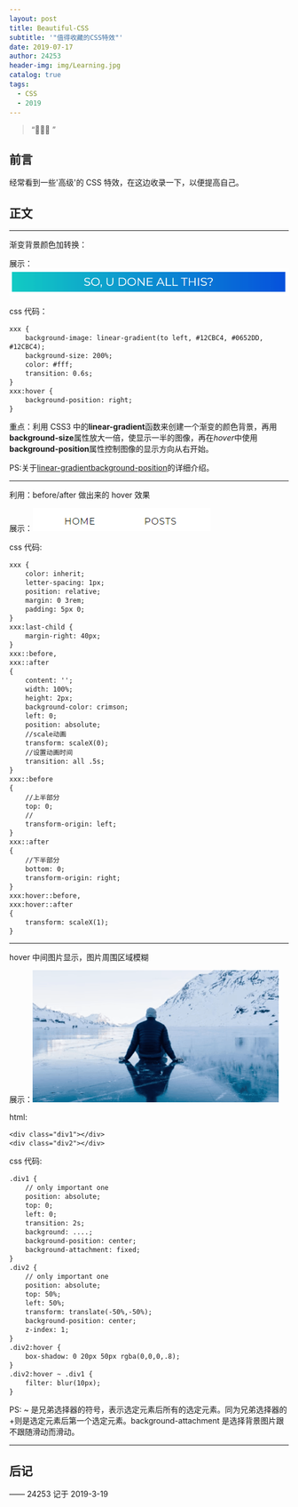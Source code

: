 ```yaml
---
layout: post
title: Beautiful-CSS
subtitle: '"值得收藏的CSS特效"'
date: 2019-07-17
author: 24253
header-img: img/Learning.jpg
catalog: true
tags:
  - CSS
  - 2019
---
```


> “🙉🙉🙉 ”

## 前言

经常看到一些'高级'的 CSS 特效，在这边收录一下，以便提高自己。

## 正文

---

渐变背景颜色加转换：

展示：![gif1](../img/cssAnimation1.gif)

css 代码：

```
xxx {
    background-image: linear-gradient(to left, #12CBC4, #0652DD, #12CBC4);
    background-size: 200%;
    color: #fff;
    transition: 0.6s;
}
xxx:hover {
    background-position: right;
}
```

重点：利用 CSS3 中的**linear-gradient**函数来创建一个渐变的颜色背景，再用**background-size**属性放大一倍，使显示一半的图像，再在*hover*中使用**background-position**属性控制图像的显示方向从右开始。

PS:关于[linear-gradient](https://www.runoob.com/cssref/func-linear-gradient.html)[background-position](http://www.w3school.com.cn/cssref/pr_background-position.asp)的详细介绍。

---

利用：before/after 做出来的 hover 效果

展示：![gif2](../img/cssAnimation2.gif)

css 代码:

```
xxx {
    color: inherit;
    letter-spacing: 1px;
    position: relative;
    margin: 0 3rem;
    padding: 5px 0;
}
xxx:last-child {
    margin-right: 40px;
}
xxx::before,
xxx::after
{
    content: '';
    width: 100%;
    height: 2px;
    background-color: crimson;
    left: 0;
    position: absolute;
    //scale动画
    transform: scaleX(0);
    //设置动画时间
    transition: all .5s;
}
xxx::before
{
    //上半部分
    top: 0;
    //
    transform-origin: left;
}
xxx::after
{
    //下半部分
    bottom: 0;
    transform-origin: right;
}
xxx:hover::before,
xxx:hover::after
{
    transform: scaleX(1);
}
```

---

hover 中间图片显示，图片周围区域模糊

展示：![gif3](../img/cssAnimation3.gif)

html:

```
<div class="div1"></div>
<div class="div2"></div>
```

css 代码:

```
.div1 {
    // only important one
    position: absolute;
    top: 0;
    left: 0;
    transition: 2s;
    background: ....;
    background-position: center;
    background-attachment: fixed;
}
.div2 {
    // only important one
    position: absolute;
    top: 50%;
    left: 50%;
    transform: translate(-50%,-50%);
    background-position: center;
    z-index: 1;
}
.div2:hover {
    box-shadow: 0 20px 50px rgba(0,0,0,.8);
}
.div2:hover ~ .div1 {
    filter: blur(10px);
}
```

PS: ~ 是兄弟选择器的符号，表示选定元素后所有的选定元素。同为兄弟选择器的+则是选定元素后第一个选定元素。background-attachment 是选择背景图片跟不跟随滑动而滑动。

---

## 后记

—— 24253 记于 2019-3-19
